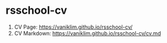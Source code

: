 # rsschool-cv
1. CV Page: https://vaniklim.github.io/rsschool-cv/
2. CV Markdown: https://vaniklim.github.io/rsschool-cv/cv.md

